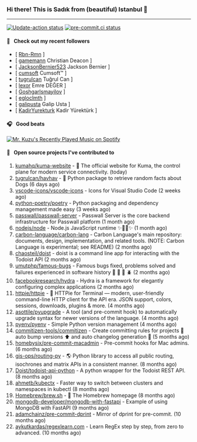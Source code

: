 ### Hi there! This is Sadık from (beautiful) Istanbul 👋

---

[![Update-action status](https://github.com/sadikkuzu/sadikkuzu/actions/workflows/sadikkuzu.yml/badge.svg)](https://github.com/sadikkuzu/sadikkuzu/actions/workflows/sadikkuzu.yml)
[![pre-commit.ci status](https://results.pre-commit.ci/badge/github/sadikkuzu/sadikkuzu/master.svg)](https://results.pre-commit.ci/latest/github/sadikkuzu/sadikkuzu/master)

#### 🔭 &nbsp; Check out my recent followers

- [ [Rbn-Rmn](https://github.com/Rbn-Rmn)  ]
- [ [gamemann](https://github.com/gamemann) Christian Deacon ]
- [ [JacksonBernier523](https://github.com/JacksonBernier523) Jackson Bernier ]
- [ [cumsoft](https://github.com/cumsoft) Cumsoft™ ]
- [ [tugrulcan](https://github.com/tugrulcan) Tuğrul Can ]
- [ [lexor](https://github.com/lexor) Emre DEĞER ]
- [ [GoshgarIsmayilov](https://github.com/GoshgarIsmayilov)  ]
- [ [egloclmth](https://github.com/egloclmth)  ]
- [ [galipusta](https://github.com/galipusta) Galip Usta ]
- [ [KadirYurekturk](https://github.com/KadirYurekturk) Kadir Yürektürk ]

#### 🎧 &nbsp; Good beats

[![Mr. Kuzu's Recently Played Music on Spotify](https://spotify-recently-played-readme.vercel.app/api?user=5cfgfpgmik69ly41rspaiod2a&count=3&unique=1)](https://open.spotify.com/user/5cfgfpgmik69ly41rspaiod2a)

#### 🚀 &nbsp; Open source projects I've contributed to
1. [kumahq/kuma-website](https://github.com/kumahq/kuma-website/commits?author=sadikkuzu) - 🐻 The official website for Kuma, the control plane for modern service connectivity. (today)
1. [tugrulcan/havhav](https://github.com/tugrulcan/havhav/commits?author=sadikkuzu) - :bone: Python package to retrieve random facts about Dogs (6 days ago)
1. [vscode-icons/vscode-icons](https://github.com/vscode-icons/vscode-icons/commits?author=sadikkuzu) - Icons for Visual Studio Code (2 weeks ago)
1. [python-poetry/poetry](https://github.com/python-poetry/poetry/commits?author=sadikkuzu) - Python packaging and dependency management made easy (3 weeks ago)
1. [passwall/passwall-server](https://github.com/passwall/passwall-server/commits?author=sadikkuzu) - Passwall Server is the core backend infrastructure for Passwall platform (1 month ago)
1. [nodejs/node](https://github.com/nodejs/node/commits?author=sadikkuzu) - Node.js JavaScript runtime :sparkles::turtle::rocket::sparkles: (1 month ago)
1. [carbon-language/carbon-lang](https://github.com/carbon-language/carbon-lang/commits?author=sadikkuzu) - Carbon Language&#39;s main repository: documents, design, implementation, and related tools. (NOTE: Carbon Language is experimental; see README) (2 months ago)
1. [chaosteil/doist](https://github.com/chaosteil/doist/commits?author=sadikkuzu) - doist is a command line app for interacting with the Todoist API (2 months ago)
1. [umutphp/famous-bugs](https://github.com/umutphp/famous-bugs/commits?author=sadikkuzu) - Famous bugs fixed, problems solved and failures experienced  in software history :bug: :bee: :ant: :beetle: (2 months ago)
1. [facebookresearch/hydra](https://github.com/facebookresearch/hydra/commits?author=sadikkuzu) - Hydra is a framework for elegantly configuring complex applications (2 months ago)
1. [httpie/httpie](https://github.com/httpie/httpie/commits?author=sadikkuzu) - 🥧 HTTPie for Terminal — modern, user-friendly command-line HTTP client for the API era. JSON support, colors, sessions, downloads, plugins &amp; more. (4 months ago)
1. [asottile/pyupgrade](https://github.com/asottile/pyupgrade/commits?author=sadikkuzu) - A tool (and pre-commit hook) to automatically upgrade syntax for newer versions of the language. (4 months ago)
1. [pyenv/pyenv](https://github.com/pyenv/pyenv/commits?author=sadikkuzu) - Simple Python version management (4 months ago)
1. [commitizen-tools/commitizen](https://github.com/commitizen-tools/commitizen/commits?author=sadikkuzu) - Create committing rules for projects :rocket: auto bump versions :arrow_up: and auto changelog generation :open_file_folder:  (5 months ago)
1. [homebysix/pre-commit-macadmin](https://github.com/homebysix/pre-commit-macadmin/commits?author=sadikkuzu) - Pre-commit hooks for Mac admins. (6 months ago)
1. [gis-ops/routing-py](https://github.com/gis-ops/routing-py/commits?author=sadikkuzu) - 🌎 Python library to access all public routing, isochrones and matrix APIs in a consistent manner. (8 months ago)
1. [Doist/todoist-api-python](https://github.com/Doist/todoist-api-python/commits?author=sadikkuzu) - A python wrapper for the Todoist REST API. (8 months ago)
1. [ahmetb/kubectx](https://github.com/ahmetb/kubectx/commits?author=sadikkuzu) - Faster way to switch between clusters and namespaces in kubectl (8 months ago)
1. [Homebrew/brew.sh](https://github.com/Homebrew/brew.sh/commits?author=sadikkuzu) - 🔖 The Homebrew homepage (8 months ago)
1. [mongodb-developer/mongodb-with-fastapi](https://github.com/mongodb-developer/mongodb-with-fastapi/commits?author=sadikkuzu) - Example of using MongoDB with FastAPI (9 months ago)
1. [adamchainz/pre-commit-dprint](https://github.com/adamchainz/pre-commit-dprint/commits?author=sadikkuzu) - Mirror of dprint for pre-commit. (10 months ago)
1. [aykutkardas/regexlearn.com](https://github.com/aykutkardas/regexlearn.com/commits?author=sadikkuzu) - Learn RegEx step by step, from zero to advanced. (10 months ago)

